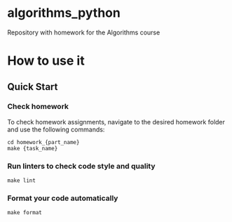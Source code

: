 # algorithms_python
Repository with homework for the Algorithms course

# How to use it

## Quick Start

### Check homework

To check homework assignments, navigate to the desired homework folder and use the following commands:

```
cd homework_{part_name}
make {task_name}
```

### Run linters to check code style and quality
```
make lint
```

### Format your code automatically
```
make format
```